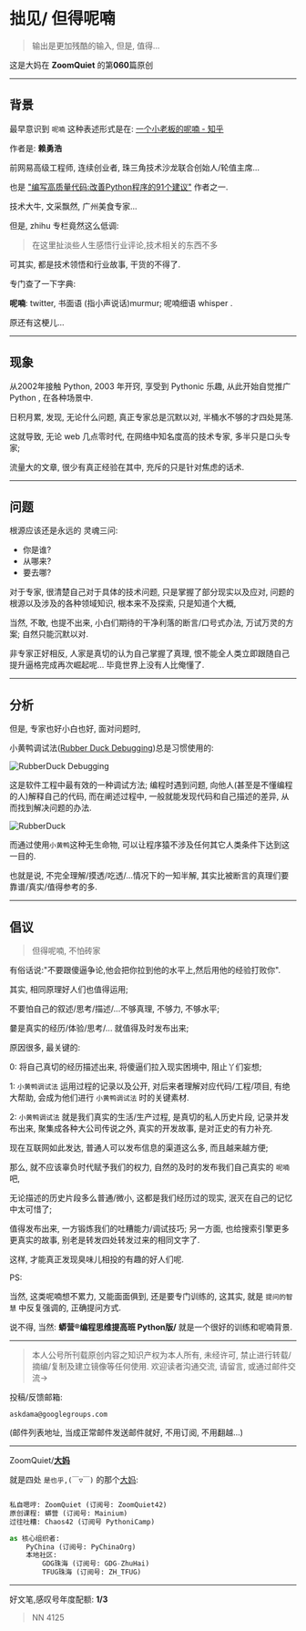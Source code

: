 # 拙见/ 但得呢喃
> 输出是更加残酷的输入, 但是, 值得...

这是大妈在 **ZoomQuiet** 的第**060**篇原创


-------------
## 背景

最早意识到 `呢喃` 这种表述形式是在:
[一个小老板的呢喃 - 知乎](https://zhuanlan.zhihu.com/laiyh)

作者是: **赖勇浩**

前网易高级工程师, 连续创业者, 珠三角技术沙龙联合创始人/轮值主席...

也是 ["编写高质量代码:改善Python程序的91个建议"](https://book.douban.com/subject/25910544/) 作者之一.

技术大牛, 文采飘然, 广州美食专家...

但是, zhihu 专栏竟然这么低调:

> 在这里扯淡些人生感悟行业评论,技术相关的东西不多

可其实, 都是技术领悟和行业故事, 干货的不得了.


专门查了一下字典:

**呢喃**: twitter, 书面语 (指小声说话)murmur; 呢喃细语 whisper .

原还有这梗儿...

-------------
## 现象

从2002年接触 Python, 
2003 年开窍, 享受到 Pythonic 乐趣,
从此开始自觉推广 Python , 在各种场景中.

日积月累, 发现, 无论什么问题, 
真正专家总是沉默以对, 半桶水不够的才四处晃荡.

这就导致, 无论 web 几点零时代,
在网络中知名度高的技术专家, 
多半只是口头专家;

流量大的文章, 很少有真正经验在其中, 充斥的只是针对焦虑的话术.


-------------
## 问题
根源应该还是永远的 灵魂三问:

- 你是谁?
- 从哪来?
- 要去哪?


对于专家, 很清楚自己对于具体的技术问题, 只是掌握了部分现实以及应对,
问题的根源以及涉及的各种领域知识, 根本来不及探索, 只是知道个大概,

当然, 不敢, 也提不出来, 小白们期待的干净利落的断言/口号式办法, 万试万灵的方案;
自然只能沉默以对.

非专家正好相反, 人家是真切的认为自己掌握了真理, 
恨不能全人类立即跟随自己提升逼格完成再次崛起呢...
毕竟世界上没有人比俺懂了.



-------------
## 分析

但是, 专家也好小白也好, 面对问题时, 

小黄鸭调试法([Rubber Duck Debugging](https://en.wikipedia.org/wiki/Rubber_duck_debugging))总是习惯使用的:

![RubberDuck Debugging](http://ydlj.zoomquiet.top/ipic/2020-09-03-ScreenShot%202020-09-03%2019.52.05.jpg)

这是软件工程中最有效的一种调试方法;
编程时遇到问题,
向他人(甚至是不懂编程的人)解释自己的代码,
而在阐述过程中,
一般就能发现代码和自己描述的差异, 从而找到解决问题的办法.

![RubberDuck](http://ydlj.zoomquiet.top/ipic/2020-09-03-ScreenShot%202020-09-03%2019.56.35.jpg)

而通过使用`小黄鸭`这种无生命物,
可以让程序猿不涉及任何其它人类条件下达到这一目的.

也就是说, 
不完全理解/摸透/吃透/...情况下的一知半解,
其实比被断言的真理们要靠谱/真实/值得参考的多.


-------------
## 倡议
> 但得呢喃, 不怕砖家

有俗话说:"不要跟傻逼争论,他会把你拉到他的水平上,然后用他的经验打败你".

其实, 相同原理好人们也值得运用;

不要怕自己的叙述/思考/描述/...不够真理, 不够力, 不够水平;

嘦是真实的经历/体验/思考/... 就值得及时发布出来;

原因很多, 最关键的:

0: 将自己真切的经历描述出来, 将傻逼们拉入现实困境中, 阻止丫们妄想;

1: `小黄鸭调试法` 运用过程的记录以及公开, 对后来者理解对应代码/工程/项目, 有绝大帮助, 会成为他们进行 `小黄鸭调试法` 时的关键素材.

2: `小黄鸭调试法` 就是我们真实的生活/生产过程, 是真切的私人历史片段, 记录并发布出来, 聚集成各种大公司传说之外, 真实的开发故事, 是对正史的有力补充.

现在互联网如此发达, 普通人可以发布信息的渠道这么多, 而且越来越方便;

那么, 就不应该辜负时代赋予我们的权力,
自然的及时的发布我们自己真实的 `呢喃` 吧,

无论描述的历史片段多么普通/微小, 
这都是我们经历过的现实,
泯灭在自己的记忆中太可惜了;

值得发布出来, 一方锻炼我们的吐糟能力/调试技巧;
另一方面, 也给搜索引擎更多更真实的故事,
别老是转发四处转发过来的相同文字了.

这样, 才能真正发现臭味儿相投的有趣的好人们呢.


PS:

当然, 这类呢喃想不累力, 又能面面俱到, 还是要专门训练的,
这其实, 就是 `提问的智慧` 中反复强调的, 正确提问方式.

说不得, 当然: **蟒营®编程思维提高班 Python版/** 就是一个很好的训练和呢喃背景.

-------------
> 本人公号所刊载原创内容之知识产权为本人所有,
> 未经许可, 禁止进行转载/摘编/复制及建立镜像等任何使用.
> 欢迎读者沟通交流, 请留言, 或通过邮件交流->

投稿/反馈邮箱:

    askdama@googlegroups.com


(邮件列表地址, 
当成正常邮件发送邮件就好, 不用订阅, 不用翻越...)

-------------

ZoomQuiet/**[大妈](https://mp.weixin.qq.com/s/N5TuRRbF485D4Q90XdDA7g)**

就是四处 `是也乎,(￣▽￣)` 的那个[大妈](https://mp.weixin.qq.com/s/N5TuRRbF485D4Q90XdDA7g):


```python

私自嗯哼: ZoomQuiet (订阅号: ZoomQuiet42)
原创课程: 蟒营 (订阅号: Mainium)
过往吐糟: Chaos42 (订阅号 PythoniCamp)

as 核心组织者:
    PyChina (订阅号: PyChinaOrg)
    本地社区: 
        GDG珠海 (订阅号: GDG-ZhuHai)
        TFUG珠海 (订阅号: ZH_TFUG)
```

-------------
好文笔,感叹号年度配额: **1/3**

> NN 4125



